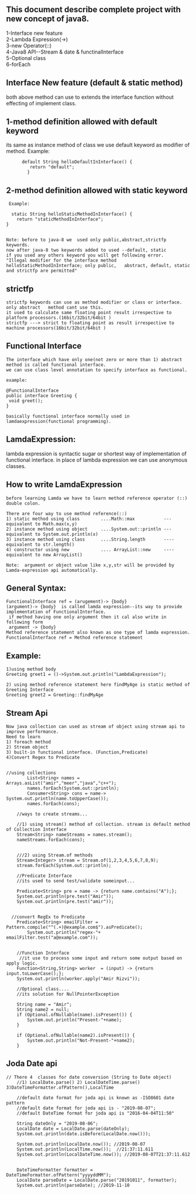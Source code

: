 This document describe complete project with new concept of java8.
-------------------------------------------------------------------------
1-Interface new feature <br>
2-Lambda Expression(->) <br>
3-new Operator(::) <br>
4-Java8 API--Stream & date & functinalInterface <br>
5-Optional class <br>
6-forEach


Interface New feature (default & static method)
----------------------------------------------
both above method can use to extends the interface function without effecting of implement class.

1-method definition allowed with default keyword
-----------------------------------------------	 
 its same as instance method of class we use default keyword as modifier of method.
	 Example:
		  
		  default String helloDefaultInInterface() {
			 return "default";	
			}

2-method definition allowed with static keyword
-----------------------------------------	
	 Example:
	 
	  static String helloStaticMethodInInterface() {
		return "staticMethodInInterface";
	}
	
	
	Note: before to java-8 we  used only public,abstract,strictfp keywords.
	now after java-8 two keywords added to used --default, static
	if you used any others keyword you will get following error.
	"Illegal modifier for the interface method helloStaticMethodInInterface; only public, 	abstract, default, static and strictfp are permitted"
	
strictfp
------------	
	strictfp keywords can use as method modifier or class or interface. only abstract 	method cant use this.
	it used to calculate same floating point result irrespective to platform processors.(16bit/32bit/64bit )
	strictfp ---> strict to floating point as result irrespective to machine processors(16bit/32bit/64bit )
	
	
	
	
	
	
Functional Interface
----------------------
	The interface which have only one(not zero or more than 1) abstract method is called functional interface.
	we can use class level annotation to specify interface as functional.
	
	example:
	
	@FunctionalInterface
	public interface Greeting { 
	 void greet();
	}	
	
	basically functional interface normally used in lamdaexpression(functional programming).

LamdaExpression:
----------------
lambda expression is syntactic sugar or shortest way of implementation of functional interface.
in place of lambda expression we can use anonymous classes.

How to write LamdaExpression
----------------------------
	before learning Lamda we have to learn method reference operator (::) double colon.
	
	There are four way to use method reference(::)
	1) static method using class        ....Math::max       	---equivalent to Math.max(x,y)
	2) instance method using object     ....System.out::println ---equivalent to System.out.println(x)
	3) instance method using class      ....String.length       ----equivalent to str.length()
	4) constructor using new            .... ArrayList::new     ----equivalent to new ArrayList()
	
	Note:  argument or object value like x,y,str will be provided by Lamda-expression api automatically.


General Syntax:
--------------
	FunctionalInterface ref = (arugement)-> {body}
	(argument)-> {body}  is called lamda expression--its way to provide implementation of FunctionalInterface.
	 if method having one only argument then it cal also write in following form
	 argument -> {body}
	Method reference statement also known as one type of lamda expression.
	FunctionalInterface ref = Method reference statement
	

Example:
--------
	1)using method body
	Greeting greet1 = ()->System.out.println("LambdaExpression");
	
	2) using method reference statement here findMyAge is static method of Greeting Interface
	Greeting greet2 = Greeting::findMyAge
	
	
Stream Api 
--------------
	Now java collection can used as stream of object using stream api to improve performance.
	Need to learn
	1) foreach method
	2) Stream object
	3) built-in functional interface. (Function,Predicate)
	4)Convert Regex to Predicate


	//using collections
			List<String> names = Arrays.asList("amir","meer","java","c++");
			names.forEach(System.out::println);
			Consumer<String> cons = name-> System.out.println(name.toUpperCase());
			names.forEach(cons);

		//ways to create streams...
		
		//1) using stream() method of collection. stream is default method of Collection Interface
		Stream<String> nameStreams = names.stream();
		nameStreams.forEach(cons);
		
		
		///2) using Stream.of methods
		Stream<Integer> stream = Stream.of(1,2,3,4,5,6,7,8,9);
        stream.forEach(System.out::println);
        
        //Predicate Interface 
        //its used to send test/validate someinput...
        
        Predicate<String> pre = name -> {return name.contains("A");};
        System.out.println(pre.test("Amir"));
        System.out.println(pre.test("amir"));
        
        
      //convert RegEx to Predicate
        Predicate<String> emailFilter = Pattern.compile("^(.+)@example.com$").asPredicate();
        	System.out.println("regex-"+ emailFilter.test("a@example.com"));
        
        
        //Function Interface
         //it use to process some input and return some output based on apply logic. 
        Function<String,String> worker  = (input) -> {return input.toLowerCase();};
		System.out.println(worker.apply("Amir Rizvi"));

		//Optional class....
		//its solution for NullPointerException
		
		String name = "Amir";
		String name2 = null;
		if (Optional.ofNullable(name).isPresent()) {
			System.out.println("Present-"+name);
		}

		if (Optional.ofNullable(name2).isPresent()) {
			System.out.println("Not-Present-"+name2);
		} 





Joda Date api
------------
	// There 4  classes for date conversion (String to Date object)
		//1) LocalDate.parse() 2) LocalDateTime.parse() 3)DateTimeFormatter.ofPattern(),LocalTime
		
		//default date format for joda api is known as -ISO8601 date pattern
		//default date format for joda api is - "2019-08-07";
		//default DateTime format for joda api is "2016-04-04T11:50"
		
		String dateOnly = "2019-08-06";
		LocalDate date = LocalDate.parse(dateOnly);
		System.out.println(date.isBefore(LocalDate.now()));
		
		System.out.println(LocalDate.now()); //2019-08-07
		System.out.println(LocalTime.now());  //21:37:11.611
		System.out.println(LocalDateTime.now()); //2019-08-07T21:37:11.612
		

		DateTimeFormatter formatter = DateTimeFormatter.ofPattern("yyyyddMM");
		LocalDate parseDate = LocalDate.parse("20191011", formatter);
		System.out.println(parseDate); //2019-11-10		
		
		
		
		
		